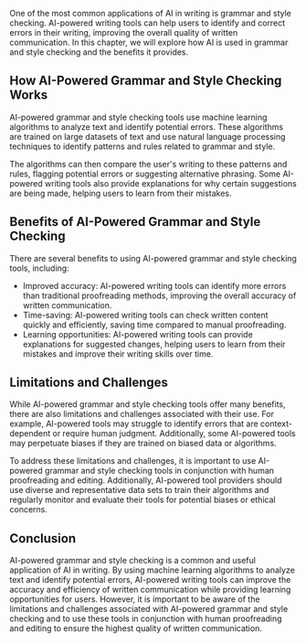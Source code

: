 
One of the most common applications of AI in writing is grammar and style checking. AI-powered writing tools can help users to identify and correct errors in their writing, improving the overall quality of written communication. In this chapter, we will explore how AI is used in grammar and style checking and the benefits it provides.

How AI-Powered Grammar and Style Checking Works
-----------------------------------------------

AI-powered grammar and style checking tools use machine learning algorithms to analyze text and identify potential errors. These algorithms are trained on large datasets of text and use natural language processing techniques to identify patterns and rules related to grammar and style.

The algorithms can then compare the user's writing to these patterns and rules, flagging potential errors or suggesting alternative phrasing. Some AI-powered writing tools also provide explanations for why certain suggestions are being made, helping users to learn from their mistakes.

Benefits of AI-Powered Grammar and Style Checking
-------------------------------------------------

There are several benefits to using AI-powered grammar and style checking tools, including:

* Improved accuracy: AI-powered writing tools can identify more errors than traditional proofreading methods, improving the overall accuracy of written communication.
* Time-saving: AI-powered writing tools can check written content quickly and efficiently, saving time compared to manual proofreading.
* Learning opportunities: AI-powered writing tools can provide explanations for suggested changes, helping users to learn from their mistakes and improve their writing skills over time.

Limitations and Challenges
--------------------------

While AI-powered grammar and style checking tools offer many benefits, there are also limitations and challenges associated with their use. For example, AI-powered tools may struggle to identify errors that are context-dependent or require human judgment. Additionally, some AI-powered tools may perpetuate biases if they are trained on biased data or algorithms.

To address these limitations and challenges, it is important to use AI-powered grammar and style checking tools in conjunction with human proofreading and editing. Additionally, AI-powered tool providers should use diverse and representative data sets to train their algorithms and regularly monitor and evaluate their tools for potential biases or ethical concerns.

Conclusion
----------

AI-powered grammar and style checking is a common and useful application of AI in writing. By using machine learning algorithms to analyze text and identify potential errors, AI-powered writing tools can improve the accuracy and efficiency of written communication while providing learning opportunities for users. However, it is important to be aware of the limitations and challenges associated with AI-powered grammar and style checking and to use these tools in conjunction with human proofreading and editing to ensure the highest quality of written communication.
